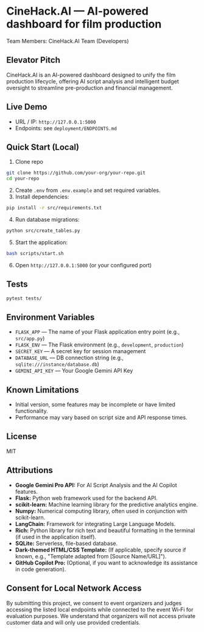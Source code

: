 # CineHack.AI — AI-powered dashboard for film production

Team Members: CineHack.AI Team (Developers)

## Elevator Pitch
CineHack.AI is an AI-powered dashboard designed to unify the film production lifecycle, offering AI script analysis and intelligent budget oversight to streamline pre-production and financial management.

## Live Demo
- URL / IP: `http://127.0.0.1:5000`
- Endpoints: see `deployment/ENDPOINTS.md`

## Quick Start (Local)
1. Clone repo
```bash
git clone https://github.com/your-org/your-repo.git
cd your-repo
```
2. Create `.env` from `.env.example` and set required variables.
3. Install dependencies:
```bash
pip install -r src/requirements.txt
```
4. Run database migrations:
```bash
python src/create_tables.py
```
5. Start the application:
```bash
bash scripts/start.sh
```
6. Open `http://127.0.0.1:5000` (or your configured port)

## Tests
```bash
pytest tests/
```

## Environment Variables
*   `FLASK_APP` — The name of your Flask application entry point (e.g., `src/app.py`)
*   `FLASK_ENV` — The Flask environment (e.g., `development`, `production`)
*   `SECRET_KEY` — A secret key for session management
*   `DATABASE_URL` — DB connection string (e.g., `sqlite:///instance/database.db`)
*   `GEMINI_API_KEY` — Your Google Gemini API Key

## Known Limitations
*   Initial version, some features may be incomplete or have limited functionality.
*   Performance may vary based on script size and API response times.

## License
MIT

## Attributions
*   **Google Gemini Pro API:** For AI Script Analysis and the AI Copilot features.
*   **Flask:** Python web framework used for the backend API.
*   **scikit-learn:** Machine learning library for the predictive analytics engine.
*   **Numpy:** Numerical computing library, often used in conjunction with scikit-learn.
*   **LangChain:** Framework for integrating Large Language Models.
*   **Rich:** Python library for rich text and beautiful formatting in the terminal (if used in the application itself).
*   **SQLite:** Serverless, file-based database.
*   **Dark-themed HTML/CSS Template:** (If applicable, specify source if known, e.g., "Template adapted from [Source Name/URL]").
*   **GitHub Copilot Pro:** (Optional, if you want to acknowledge its assistance in code generation).

## Consent for Local Network Access
By submitting this project, we consent to event organizers and judges accessing the listed local endpoints while connected to the event Wi‑Fi for evaluation purposes. We understand that organizers will not access private customer data and will only use provided credentials.